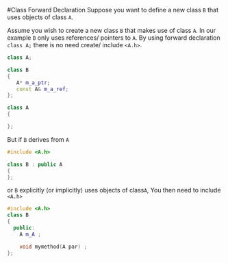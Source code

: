 #Class Forward Declaration
Suppose you want to define a new class `B` that uses objects of class `A`.

Assume you wish to create a new class `B` that makes use of class `A`.
In our example `B` only uses references/ pointers to `A`. By using forward declaration `class A;` there is no need create/ include `<A.h>`. 

```cpp
class A;

class B
{
   A* m_a_ptr;
   const A& m_a_ref;
};

class A
{

};
```


But if `B` derives from `A` 


```cpp
#include <A.h>

class B : public A 
{
};
```
or `B` explicitly (or implicitly) uses objects of class`A`, You then need to include `<A.h>`

```cpp
#include <A.h>
class B
{
  public:
    A m_A ;

    void mymethod(A par) ;   
};
```
